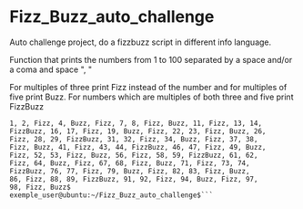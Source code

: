 # Fizz_Buzz_auto_challenge

Auto challenge project, do a fizzbuzz script in different info language.

Function that prints the numbers from 1 to 100 separated by a space and/or a coma and space ", "

For multiples of three print Fizz instead of the number and for multiples of five print Buzz.
For numbers which are multiples of both three and five print FizzBuzz

```exemple_user@ubuntu:~/Fizz_Buzz_auto_challenge$ ./any_language_fizzbuzz_script | cat -e
1, 2, Fizz, 4, Buzz, Fizz, 7, 8, Fizz, Buzz, 11, Fizz, 13, 14,
FizzBuzz, 16, 17, Fizz, 19, Buzz, Fizz, 22, 23, Fizz, Buzz, 26,
Fizz, 28, 29, FizzBuzz, 31, 32, Fizz, 34, Buzz, Fizz, 37, 38,
Fizz, Buzz, 41, Fizz, 43, 44, FizzBuzz, 46, 47, Fizz, 49, Buzz,
Fizz, 52, 53, Fizz, Buzz, 56, Fizz, 58, 59, FizzBuzz, 61, 62,
Fizz, 64, Buzz, Fizz, 67, 68, Fizz, Buzz, 71, Fizz, 73, 74,
FizzBuzz, 76, 77, Fizz, 79, Buzz, Fizz, 82, 83, Fizz, Buzz,
86, Fizz, 88, 89, FizzBuzz, 91, 92, Fizz, 94, Buzz, Fizz, 97,
98, Fizz, Buzz$
exemple_user@ubuntu:~/Fizz_Buzz_auto_challenge$```
